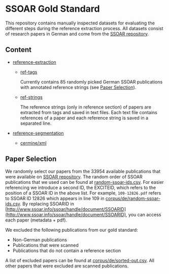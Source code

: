 # SSOAR Gold Standard


This repository contains manually inspected datasets for evaluating the different steps during the reference extraction process. All datasets consist of research papers in German and come from the [SSOAR repository](http://www.ssoar.info/).

## Content

* [reference-extraction](reference-extraction)
	* [ref-tags](reference-extraction/ref-tags)

	    Currently contains 85 randomly picked German SSOAR publications with annotated reference strings (see [Paper Selection](#paper-selection)).
	* [ref-strings](reference-extraction/ref-strings)

		The reference strings (only in reference section) of papers are extracted from <ref></ref> tags and saved in text files. Each text file contains references of a paper and each reference string is saved in a separated line.

* [reference-segmentation](reference-segmentation)
	* [cermine/xml](reference-segmentation/cermine/xml)

## Paper Selection

We randomly select our papers from the 33954 available publications that were available on [SSOAR repository](http://www.ssoar.info/).
The random order of SSOAR publications that we used can be found at [random-ssoar-ids.csv](corpus/de/random-ssoar-ids.csv).
For easier referencing we introduce a second ID, the EXCITEID, which refers to the position of a SSOAR ID in the above list.
For example, ``109-12826.pdf`` refers to SSOAR ID 12826 which appears in line 109 in [corpus/de/random-ssoar-ids.csv](corpus/de/random-ssoar-ids.csv).
By replacing SSOARID in [http://www.ssoar.info/ssoar/handle/document/SSOARID](http://www.ssoar.info/ssoar/handle/document/SSOARID), you can access each paper (metadata + pdf).

We excluded the following publications from our gold standard:

* Non-German publications
* Publications that were scanned
* Publications that do not contain a reference section

A list of excluded papers can be found at [corpus/de/sorted-out.csv](corpus/de/sorted-out.csv). All other papers that were excluded are scanned publications.












